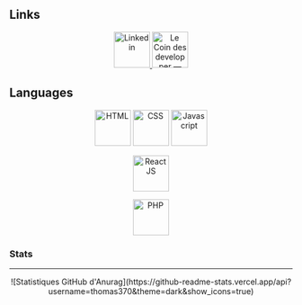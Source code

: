 ## Links
<p align="center">
    <a href="https://www.linkedin.com/in/thomas-bortolato-19134a1a4/">
        <img
            src="https://cdn.discordapp.com/attachments/900396449852973106/920313900589785118/linkedin.png"
            width="64" height="64"
        alt="Linkedin"
        />
    </a>
    <a href="https://discord.gg/kmfdmAzbJq">
        <img
            src="https://cdn.discordapp.com/attachments/900396449852973106/920314394959827014/icons8-nouveau-logo-discord-48.png"
            width="64" height="64"
            alt="Le Coin des developper — Discord d'entre-aide développement"
        />
    </a>
</p>

## Languages

<p align="center">
    <img
        src="https://upload.wikimedia.org/wikipedia/commons/thumb/6/61/HTML5_logo_and_wordmark.svg/1200px-HTML5_logo_and_wordmark.svg.png"
        width="64" height="64"
        alt="HTML"
    />
    <img
        src="https://cdn.iconscout.com/icon/free/png-256/css3-8-1175200.png"
        width="64" height="64"
        alt="CSS"
    />
    <img
        src="https://cdn.iconscout.com/icon/free/png-256/javascript-2038874-1720087.png"
        width="64" height="64"
        alt="Javascript"
    />
</p>

<p align="center">
    <img
        src="https://files.readme.io/320345b-React_Logo_256x256.png"
        width="64" height="64"
        alt="React JS"
    />
</p>

<p align="center">
    <img
        src="https://www.grafics.fr/wp-content/uploads/2015/01/php-copyright-avec-les-annees-01.png"
        width="64" height="64"
        alt="PHP"
    />
</p>

### Stats
---
<p align="center">
    ![Statistiques GitHub d'Anurag](https://github-readme-stats.vercel.app/api?username=thomas370&theme=dark&show_icons=true)
</p>
